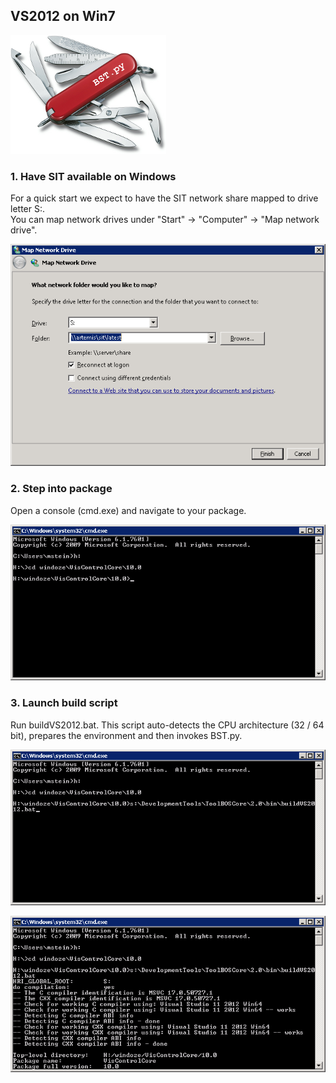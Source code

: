 ##  VS2012 on Win7


![](BST-small.png)


### 1. Have SIT available on Windows

For a quick start we expect to have the SIT network share mapped to drive letter S:\.   
You can map network drives under "Start" → "Computer" → "Map network drive".

![](MapNetworkDrive-Win7.png)


###  2. Step into package
     
Open a console (cmd.exe) and navigate to your package.

![](TopLevelDirectory-Win7.png)


### 3. Launch build script
    
Run buildVS2012.bat. This script auto-detects the CPU architecture (32 / 64 bit), 
prepares the environment and then invokes BST.py.

![](RunWindowsBuildScript-Win7.png)

![](VisualStudio2012-Win7.png)